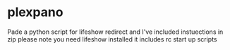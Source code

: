# plexpano
Pade a python script for lifeshow redirect and I've included instuections in zip please note you need lifeshow installed it includes rc start up scripts
